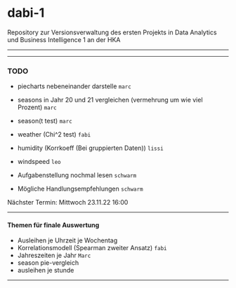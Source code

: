 # dabi-1
Repository zur Versionsverwaltung des ersten Projekts in Data Analytics und Business Intelligence 1 an der HKA

---
---
### TODO

+ piecharts nebeneinander darstelle `marc`
+ seasons in Jahr 20 und 21 vergleichen (vermehrung um wie viel Prozent) `marc`
+ season(t test) `marc`
+ weather (Chi^2 test) `fabi`
+ humidity (Korrkoeff (Bei gruppierten Daten)) `lissi`
+ windspeed `leo`

+ Aufgabenstellung nochmal lesen `schwarm`
+ Mögliche Handlungsempfehlungen `schwarm`


Nächster Termin: Mittwoch 23.11.22 16:00

---

#### Themen für finale Auswertung

- Ausleihen je Uhrzeit je Wochentag 
- Korrelationsmodell (Spearman zweiter Ansatz) `fabi`
- Jahreszeiten je Jahr `Marc`
- season pie-vergleich 
- ausleihen je stunde 
---



